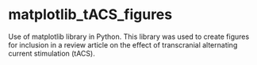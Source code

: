 # matplotlib_tACS_figures
Use of matplotlib library in Python. This library was used to create figures for inclusion in a review article on the effect of transcranial alternating current stimulation (tACS).
